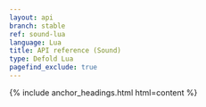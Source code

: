 ```yaml
---
layout: api
branch: stable
ref: sound-lua
language: Lua
title: API reference (Sound)
type: Defold Lua
pagefind_exclude: true
---
```

{% include anchor_headings.html html=content %}